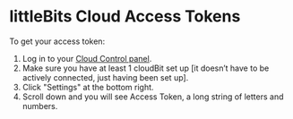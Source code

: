 # littleBits Cloud Access Tokens

To get your access token:

1. Log in to your [Cloud Control panel](http://littlebitscloud.cc/).
1. Make sure you have at least 1 cloudBit set up [it doesn’t have to be actively connected, just having been set up].
1. Click "Settings" at the bottom right.
1. Scroll down and you will see Access Token, a long string of letters and numbers.